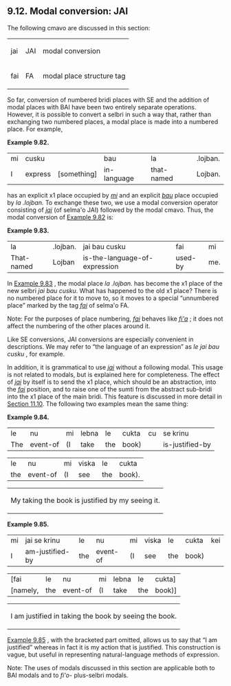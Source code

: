 <a id="section-modal-jai"></a>9.12. <a id="c9s12"></a>Modal conversion: JAI
---------------------------------------------------------------------------

The following cmavo are discussed in this section:

<table class="cmavo-list"><colgroup></colgroup><tbody><tr class="cmavo-entry"><td class="cmavo"><p class="cmavo">jai</p></td><td class="selmaho"><p class="selmaho">JAI</p></td><td class="description"><p class="description">modal conversion</p></td></tr><tr class="cmavo-entry"><td class="cmavo"><p class="cmavo">fai</p></td><td class="selmaho"><p class="selmaho">FA</p></td><td class="description"><p class="description">modal place structure tag</p></td></tr></tbody></table>

<a id="id-1.10.14.4.1" class="indexterm"></a><a id="id-1.10.14.4.2" class="indexterm"></a><a id="id-1.10.14.4.3" class="indexterm"></a>So far, conversion of numbered bridi places with SE and the addition of modal places with BAI have been two entirely separate operations. However, it is possible to convert a selbri in such a way that, rather than exchanging two numbered places, a modal place is made into a numbered place. For example,

<div class="interlinear-gloss-example example">
<a id="example-random-id-KMMX"></a>

**Example 9.82. <a id="c9e12d1"></a>** 

<table class="interlinear-gloss"><colgroup></colgroup><tbody><tr class="jbo"><td>mi</td><td>cusku</td><td></td><td>bau</td><td>la</td><td>.lojban.</td></tr><tr class="gloss"><td>I</td><td>express</td><td>[something]</td><td>in-language</td><td>that-named</td><td>Lojban.</td></tr></tbody></table>

</div>  

<a id="id-1.10.14.6.1" class="indexterm"></a><a id="id-1.10.14.6.2" class="indexterm"></a><a id="id-1.10.14.6.3" class="indexterm"></a><a id="id-1.10.14.6.4" class="indexterm"></a>has an explicit x1 place occupied by _<a id="id-1.10.14.6.6.1" class="indexterm"></a>[_mi_](../go01#valsi-mi)_ and an explicit _<a id="id-1.10.14.6.7.1" class="indexterm"></a>[_bau_](../go01#valsi-bau)_ place occupied by _<a id="id-1.10.14.6.8.1" class="indexterm"></a>la .lojban._ To exchange these two, we use a modal conversion operator consisting of _<a id="id-1.10.14.6.9.1" class="indexterm"></a>[_jai_](../go01#valsi-jai)_ (of selma'o JAI) followed by the modal cmavo. Thus, the modal conversion of [Example 9.82](../section-modal-jai#example-random-id-KMMX) is:

<div class="interlinear-gloss-example example">
<a id="example-random-id-KjyW"></a>

**Example 9.83. <a id="c9e12d2"></a>** 

<table class="interlinear-gloss"><colgroup></colgroup><tbody><tr class="jbo"><td>la</td><td>.lojban.</td><td>jai&nbsp;bau&nbsp;cusku</td><td>fai</td><td>mi</td></tr><tr class="gloss"><td>That-named</td><td>Lojban</td><td>is-the-language-of-expression</td><td>used-by</td><td>me.</td></tr></tbody></table>

</div>  

<a id="id-1.10.14.8.1" class="indexterm"></a><a id="id-1.10.14.8.2" class="indexterm"></a>In [Example 9.83](../section-modal-jai#example-random-id-KjyW) , the modal place _<a id="id-1.10.14.8.4.1" class="indexterm"></a>la .lojban._ has become the x1 place of the new selbri _<a id="id-1.10.14.8.6.1" class="indexterm"></a>jai bau cusku_. What has happened to the old x1 place? There is no numbered place for it to move to, so it moves to a special “unnumbered place” marked by the tag _<a id="id-1.10.14.8.9.1" class="indexterm"></a>[_fai_](../go01#valsi-fai)_ of selma'o FA.

<a id="id-1.10.14.9.1" class="indexterm"></a>Note: For the purposes of place numbering, _<a id="id-1.10.14.9.2.1" class="indexterm"></a>[_fai_](../go01#valsi-fai)_ behaves like _<a id="id-1.10.14.9.3.1" class="indexterm"></a>[_fi'a_](../go01#valsi-fiha)_ ; it does not affect the numbering of the other places around it.

<a id="id-1.10.14.10.1" class="indexterm"></a>Like SE conversions, JAI conversions are especially convenient in descriptions. We may refer to “the language of an expression” as _<a id="id-1.10.14.10.3.1" class="indexterm"></a>le jai bau cusku_ , for example.

<a id="id-1.10.14.11.1" class="indexterm"></a><a id="id-1.10.14.11.2" class="indexterm"></a>In addition, it is grammatical to use _<a id="id-1.10.14.11.3.1" class="indexterm"></a>[_jai_](../go01#valsi-jai)_ without a following modal. This usage is not related to modals, but is explained here for completeness. The effect of _<a id="id-1.10.14.11.4.1" class="indexterm"></a>[_jai_](../go01#valsi-jai)_ by itself is to send the x1 place, which should be an abstraction, into the _<a id="id-1.10.14.11.6.1" class="indexterm"></a>[_fai_](../go01#valsi-fai)_ position, and to raise one of the sumti from the abstract sub-bridi into the x1 place of the main bridi. This feature is discussed in more detail in [Section 11.10](../section-sumti-raising). The following two examples mean the same thing:

<div class="interlinear-gloss-example example">
<a id="example-random-id-qMsd"></a>

**Example 9.84. <a id="c9e12d3"></a>** 

<table class="interlinear-gloss"><colgroup></colgroup><tbody><tr class="jbo"><td>le</td><td>nu</td><td>mi</td><td>lebna</td><td>le</td><td>cukta</td><td>cu</td><td>se&nbsp;krinu</td></tr><tr class="gloss"><td>The</td><td>event-of</td><td>(I</td><td>take</td><td>the</td><td>book)</td><td></td><td>is-justified-by</td></tr></tbody></table>

<table class="interlinear-gloss"><colgroup></colgroup><tbody><tr class="jbo"><td>le</td><td>nu</td><td>mi</td><td>viska</td><td>le</td><td>cukta</td></tr><tr class="gloss"><td>the</td><td>event-of</td><td>(I</td><td>see</td><td>the</td><td>book).</td></tr></tbody></table>

<table class="interlinear-gloss"><tbody><tr class="para"><td colspan="12321"><p class="natlang">My taking the book is justified by my seeing it.</p></td></tr></tbody></table>

</div>  
<div class="interlinear-gloss-example example">
<a id="example-random-id-qMse"></a>

**Example 9.85. <a id="c9e12d4"></a>** 

<table class="interlinear-gloss"><colgroup></colgroup><tbody><tr class="jbo"><td>mi</td><td>jai&nbsp;se&nbsp;krinu</td><td>le</td><td>nu</td><td>mi</td><td>viska</td><td>le</td><td>cukta</td><td>kei</td></tr><tr class="gloss"><td>I</td><td>am-justified-by</td><td>the</td><td>event-of</td><td>(I</td><td>see</td><td>the</td><td>book)</td><td></td></tr></tbody></table>

<table class="interlinear-gloss"><colgroup></colgroup><tbody><tr class="jbo"><td>[fai</td><td>le</td><td>nu</td><td>mi</td><td>lebna</td><td>le</td><td>cukta]</td></tr><tr class="gloss"><td>[namely,</td><td>the</td><td>event-of</td><td>(I</td><td>take</td><td>the</td><td>book)]</td></tr></tbody></table>

<table class="interlinear-gloss"><tbody><tr class="para"><td colspan="12321"><p class="natlang">I am justified in taking the book by seeing the book.</p></td></tr></tbody></table>

</div>  

<a id="id-1.10.14.14.1" class="indexterm"></a>[Example 9.85](../section-modal-jai#example-random-id-qMse) , with the bracketed part omitted, allows us to say that “I am justified” whereas in fact it is my action that is justified. This construction is vague, but useful in representing natural-language methods of expression.

<a id="id-1.10.14.15.1" class="indexterm"></a><a id="id-1.10.14.15.2" class="indexterm"></a>Note: The uses of modals discussed in this section are applicable both to BAI modals and to _<a id="id-1.10.14.15.3.1" class="indexterm"></a>fi'o-_ plus-selbri modals.